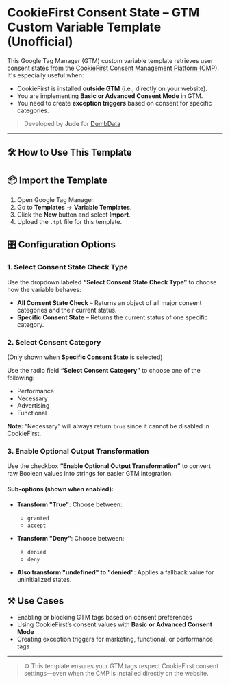 # CookieFirst Consent State – GTM Custom Variable Template (Unofficial)

This Google Tag Manager (GTM) custom variable template retrieves user consent states from the [CookieFirst Consent Management Platform (CMP)](https://cookiefirst.com/). It's especially useful when:

- CookieFirst is installed **outside GTM** (i.e., directly on your website).
- You are implementing **Basic or Advanced Consent Mode** in GTM.
- You need to create **exception triggers** based on consent for specific categories.

> Developed by **Jude** for [DumbData](https://dumbdata.co/)

---

## 🛠️ How to Use This Template


## 📦 Import the Template

1. Open Google Tag Manager.
2. Go to **Templates** → **Variable Templates**.
3. Click the **New** button and select **Import**.
4. Upload the `.tpl` file for this template.

## 🎛️ Configuration Options

### 1. **Select Consent State Check Type**

Use the dropdown labeled **“Select Consent State Check Type”** to choose how the variable behaves:

- **All Consent State Check** – Returns an object of all major consent categories and their current status.
- **Specific Consent State** – Returns the current status of one specific category.

### 2. **Select Consent Category**

(Only shown when **Specific Consent State** is selected)

Use the radio field **“Select Consent Category”** to choose one of the following:

- Performance  
- Necessary  
- Advertising  
- Functional  

**Note:** “Necessary” will always return `true` since it cannot be disabled in CookieFirst.

### 3. **Enable Optional Output Transformation**

Use the checkbox **“Enable Optional Output Transformation”** to convert raw Boolean values into strings for easier GTM integration.

#### Sub-options (shown when enabled):

- **Transform "True"**: Choose between:
  - `granted`
  - `accept`

- **Transform "Deny"**: Choose between:
  - `denied`
  - `deny`

- **Also transform "undefined" to "denied"**: Applies a fallback value for uninitialized states.

## ⚒️ Use Cases

- Enabling or blocking GTM tags based on consent preferences
- Using CookieFirst’s consent values with **Basic or Advanced Consent Mode**
- Creating exception triggers for marketing, functional, or performance tags

---

> ⚙️ This template ensures your GTM tags respect CookieFirst consent settings—even when the CMP is installed directly on the website.
